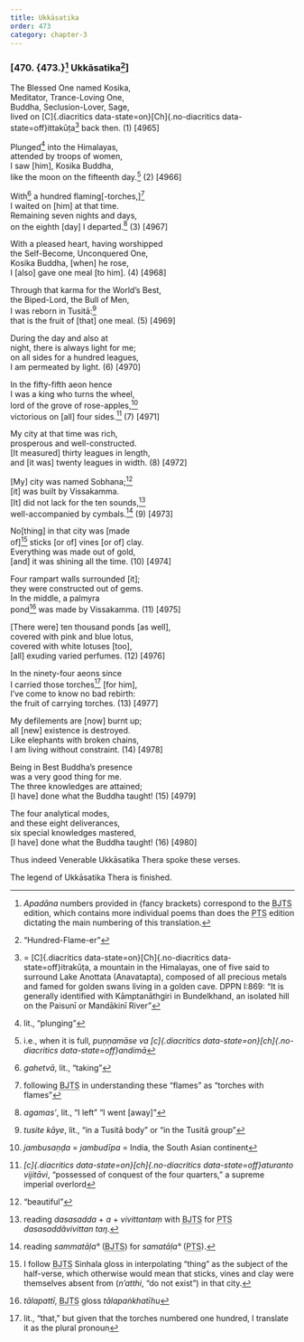 ```yaml
---
title: Ukkāsatika
order: 473
category: chapter-3
---
```


### \[470. {473.}[^1] Ukkāsatika[^2]\]

The Blessed One named Kosika,  
Meditator, Trance-Loving One,  
Buddha, Seclusion-Lover, Sage,  
lived on [C]{.diacritics data-state=on}[Ch]{.no-diacritics data-state=off}ittakūṭa[^3] back then. (1) \[4965\]

Plunged[^4] into the Himalayas,  
attended by troops of women,  
I saw \[him\], Kosika Buddha,  
like the moon on the fifteenth day.[^5] (2) \[4966\]

With[^6] a hundred flaming\[-torches,\][^7]  
I waited on \[him\] at that time.  
Remaining seven nights and days,  
on the eighth \[day\] I departed.[^8] (3) \[4967\]

With a pleased heart, having worshipped  
the Self-Become, Unconquered One,  
Kosika Buddha, \[when\] he rose,  
I \[also\] gave one meal \[to him\]. (4) \[4968\]

Through that karma for the World’s Best,  
the Biped-Lord, the Bull of Men,  
I was reborn in Tusitā:[^9]  
that is the fruit of \[that\] one meal. (5) \[4969\]

During the day and also at  
night, there is always light for me;  
on all sides for a hundred leagues,  
I am permeated by light. (6) \[4970\]

In the fifty-fifth aeon hence  
I was a king who turns the wheel,  
lord of the grove of rose-apples,[^10]  
victorious on \[all\] four sides.[^11] (7) \[4971\]

My city at that time was rich,  
prosperous and well-constructed.  
\[It measured\] thirty leagues in length,  
and \[it was\] twenty leagues in width. (8) \[4972\]

\[My\] city was named Sobhana;[^12]  
\[it\] was built by Vissakamma.  
\[It\] did not lack for the ten sounds,[^13]  
well-accompanied by cymbals.[^14] (9) \[4973\]

No\[thing\] in that city was \[made  
of\][^15] sticks \[or of\] vines \[or of\] clay.  
Everything was made out of gold,  
\[and\] it was shining all the time. (10) \[4974\]

Four rampart walls surrounded \[it\];  
they were constructed out of gems.  
In the middle, a palmyra  
pond[^16] was made by Vissakamma. (11) \[4975\]

\[There were\] ten thousand ponds \[as well\],  
covered with pink and blue lotus,  
covered with white lotuses \[too\],  
\[all\] exuding varied perfumes. (12) \[4976\]

In the ninety-four aeons since  
I carried those torches[^17] \[for him\],  
I’ve come to know no bad rebirth:  
the fruit of carrying torches. (13) \[4977\]

My defilements are \[now\] burnt up;  
all \[new\] existence is destroyed.  
Like elephants with broken chains,  
I am living without constraint. (14) \[4978\]

Being in Best Buddha’s presence  
was a very good thing for me.  
The three knowledges are attained;  
\[I have\] done what the Buddha taught! (15) \[4979\]

The four analytical modes,  
and these eight deliverances,  
six special knowledges mastered,  
\[I have\] done what the Buddha taught! (16) \[4980\]

Thus indeed Venerable Ukkāsatika Thera spoke these verses.

The legend of Ukkāsatika Thera is finished.

[^1]: *Apadāna* numbers provided in {fancy brackets} correspond to the <abbr title="Buddha Jayanthi Tripitaka Series">BJTS</abbr> edition, which contains more individual poems than does the <abbr title="Pali Text Society">PTS</abbr> edition dictating the main numbering of this translation.

[^2]: “Hundred-Flame-er”

[^3]: = [C]{.diacritics data-state=on}[Ch]{.no-diacritics data-state=off}itrakūṭa, a mountain in the Himalayas, one of five said to surround Lake Anottata (Anavatapta), composed of all precious metals and famed for golden swans living in a golden cave. DPPN I:869: “It is generally identified with Kāmptanāthgiri in Bundelkhand, an isolated hill on the Paisunī or Mandākinī River”

[^4]: lit., “plunging”

[^5]: i.e., when it is full, *puṇṇamāse va [c]{.diacritics data-state=on}[ch]{.no-diacritics data-state=off}andimā*

[^6]: *gahetvā*, lit., “taking”

[^7]: following <abbr title="Buddha Jayanthi Tripitaka Series">BJTS</abbr> in understanding these “flames” as “torches with flames”

[^8]: *agamas’*, lit., “I left” “I went \[away\]”

[^9]: *tusite kāye*, lit., “in a Tusitā body” or “in the Tusitā group”

[^10]: *jambusaṇḍa* = *jambudīpa* = India, the South Asian continent

[^11]: *[c]{.diacritics data-state=on}[ch]{.no-diacritics data-state=off}aturanto vijitāvi*, “possessed of conquest of the four quarters,” a supreme imperial overlord

[^12]: “beautiful”

[^13]: reading *dasasadda* + *a* + *vivittantaṃ* with <abbr title="Buddha Jayanthi Tripitaka Series">BJTS</abbr> for <abbr title="Pali Text Society">PTS</abbr> *dasasaddâvivittan taŋ*.

[^14]: reading *sammatāḷa°* (<abbr title="Buddha Jayanthi Tripitaka Series">BJTS</abbr>) for *samatāḷa°* (<abbr title="Pali Text Society">PTS</abbr>).

[^15]: I follow <abbr title="Buddha Jayanthi Tripitaka Series">BJTS</abbr> Sinhala gloss in interpolating “thing” as the subject of the half-verse, which otherwise would mean that sticks, vines and clay were themselves absent from (*n’atthi*, “do not exist”) in that city.

[^16]: *tālapattī*, <abbr title="Buddha Jayanthi Tripitaka Series">BJTS</abbr> gloss *tālapaṅkhatīhu*

[^17]: lit., “that,” but given that the torches numbered one hundred, I translate it as the plural pronoun
